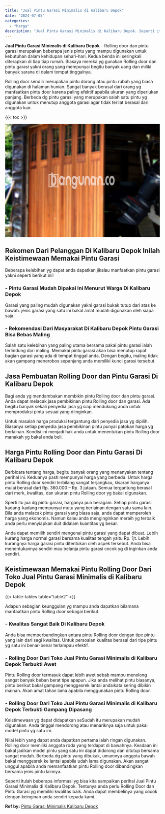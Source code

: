 ```yaml
---
title: "Jual Pintu Garasi Minimalis di Kalibaru Depok"
date: "2024-07-05"
categories: 
  - "harga"
description: "Jual Pintu Garasi Minimalis di Kalibaru Depok. Seperti itulah beberapa informasi yg bisa kita sampaikan perihal Jual Pintu Garasi Minimalis di Kalibaru Depok..."
---
```


**Jual Pintu Garasi Minimalis di Kalibaru Depok** – Rolling door dan pintu garasi merupakan beberapa jenis pintu yang mampu digunakan untuk kebutuhan dalam kehidupan sehari-hari. Kedua benda ini seringkali diterapkan di tiap tiap rumah. Biasaya mereka yg gunakan Rolling door dan pintu garasi yakni orang yang mempunyai begitu banyak uang dan miliki banyak sarana di dalam tempat tinggalnya.

Rolling door sendiri merupakan pintu dorong atau pintu rubah yang biasa digunakan di halaman hunian. Sangat banyak berasal dari orang yg manfaatkan pintu door karena paling efektif apabila ukuran yang diperlukan panjang. Berbeda dg pintu garasi yang merupakan salah satu pintu yg digunakan untuk menutup anggota garasi agar tidak terliat berasal dari anggota luar.

{{< toc >}}

![Jual Pintu Garasi Minimalis di Kalibaru Depok](/images/pintu-garasi-39.png)

## Rekomen Dari Pelanggan Di Kalibaru Depok Inilah Keistimewaan Memakai Pintu Garasi

Beberapa kelebihan yg dapat anda dapatkan jikalau manfaatkan pintu garasi yakni seperti berikut ini!

### \- Pintu Garasi Mudah Dipakai Ini Menurut Warga Di Kalibaru Depok

Garasi yang paling mudah digunakan yakni garasi bukak tutup dari atas ke bawah. jenis garasi yang satu ini bakal amat mudah digunakan oleh siapa saja.

### \- Rekomendasi Dari Masyarakat Di Kalibaru Depok Pintu Garasi Bisa Bebas Maling

Salah satu kelebihan yang paling utama bersama pakai pintu garasi ialah terlindung dari maling. Memakai pintu garasi akan bisa menutup rapat bagian garasi yang ada di tempat tinggal anda. Dengan begitu, maling tidak akan gampang menerobos sepanjang anda memiliki kunci garasi tersebut.

## Jasa Pembuatan Rolling Door dan Pintu Garasi Di Kalibaru Depok

Bagi anda yg mendambakan membikin pintu Rolling door dan pintu garasi. Anda dapat melacak jasa pembikinan pintu Rolling door dan garasi. Ada begitu banyak sekali penyedia jasa yg siap mendukung anda untuk memproduksi pintu sesuai yang diinginkan.

Untuk masalah harga produksi tergantung dari penyedia jasa yg dipilih. Biasanya setiap penyedia jasa pembikinan pintu punyai patokan harga yg berlainan. Kondisi ini menjadi hak anda untuk menentukan pintu Rolling door manakah yg bakal anda beli.

## Harga Pintu Rolling Door dan Pintu Garasi Di Kalibaru Depok

Berbicara tentang harga, begitu banyak orang yang menanyakan tentang perihal ini. Keduanya pasti mempunyai harga yang berbeda. Untuk harga pintu Rolling door sendiri terbilang sangat terjangkau, kisaran harganya mulai berasal dari Rp. 360.000 – Rp. 3 jutaan. Semua tergantung berasal dari merk, kwalitas, dan ukuran pintu Rolling door yg bakal digunakan.

Sperti itu jua dg pintu garasi, harganya pun beragam. Setiap pintu garasi kadang-kadang mempunyai mutu yang berlainan dengan satu sama lain. Bila anda melacak pintu garasi yang biasa saja, anda dapat memperoleh harga yang ekonomis. Namun kalau anda menginginkan meraih yg terbaik anda perlu menyiapkan duit didalam kuantitas yg besar.

Anda dapat memilih sendiri mengenai pintu garasi yang dapat dibuat. Lebih kurang harga normal garasi bersama kualitas tengah yaitu Rp. 1jt. Lebih kurangnya harga garasi pintu ditentukan oleh aspek tersebut. Anda bisa menentukannya sendiri mau belanja pintu garasi cocok yg di inginkan anda sendiri.

## Keistimewaan Memakai Pintu Rolling Door Dari Toko Jual Pintu Garasi Minimalis di Kalibaru Depok

{{< table-tables table="table2" >}}

Adapun sebagian keunggulan yg mampu anda dapatkan bilamana manfaatkan pintu Rolling door sebagai berikut.

### \- Kwalitas Sangat Baik Di Kalibaru Depok

Anda bisa memperbandingkan antara pintu Rolling door dengan tipe pintu yang lain dari segi kwalitas. Untuk persoalan kualitas berasal dari tipe pintu yg satu ini benar-benar terlampau efektif.

### \- Rolling Door Dari Toko Jual Pintu Garasi Minimalis di Kalibaru Depok Terbukti Awet

Pintu Rolling door termasuk dapat lebih awet sebab mampu menolong sangat banyak beban berat tipe apapun. Jika anda melihat pintu biasanya, pintu berikut bakal gampang menggesrek lantai andaikata sering dibikin mainan. Akan amat tahan lama apabila menggunakan pintu Rolling door.

### \- Rolling Door Dari Toko Jual Pintu Garasi Minimalis di Kalibaru Depok Terbukti Gampang Dipasang

Keistimewaan yg dapat didapatkan seSudah itu merupakan mudah digunakan. Anda tinggal mendorong atau menariknya saja untuk pakai model pintu yg satu ini.

Nilai lebih yang dapat anda dapatkan pertama ialah ringan digunakan. Rolling door memiliki anggota roda yang terdapat di bawahnya. Keadaan ini bakal jadikan model pintu yang satu ini dapat didorong dan ditutup bersama sangat mudah. Berbeda dg pintu yang dibukak, umumnya anggota bawah bakal menggesrek ke lantai apabila udah lama digunakan. Akan sangat unggul apabila anda memanfaatkan pintu Rolling door dibandingkan bersama jenis pintu lainnya.

Seperti itulah beberapa informasi yg bisa kita sampaikan perihal Jual Pintu Garasi Minimalis di Kalibaru Depok. Tentunya anda perlu Rolling Door dan Pintu Garasi yg memiliki kwalitas baik. Anda dapat membelinya yang cocok dengan keinginan anda sendiri kepada kami.

**Ref by:** [Pintu Garasi Minimalis Kalibaru Depok](https://id.wikipedia.org/wiki/Pintu)
